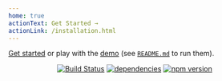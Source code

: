 ```yaml
---
home: true
actionText: Get Started →
actionLink: /installation.html
---
```


<div style="text-align: center">
  <Bit/>
</div>

[Get started](./guide/) or play with the [demo](https://github.com/d0whc3r/vue-auth-plugin/tree/master/demo) (see [`README.md`](https://github.com/d0whc3r/vue-auth-plugin/) to run them).

<div style="text-align: center">

[![Build Status](https://travis-ci.com/d0whc3r/vue-auth-plugin.svg?branch=master)](https://travis-ci.com/d0whc3r/vue-auth-plugin)
[![dependencies](https://img.shields.io/david/d0whc3r/vue-auth-plugin.svg)]()
[![npm version](https://img.shields.io/npm/v/@d0whc3r%2Fvue-auth-plugin.svg)](https://www.npmjs.com/package/@d0whc3r/vue-auth-plugin)

</div>

